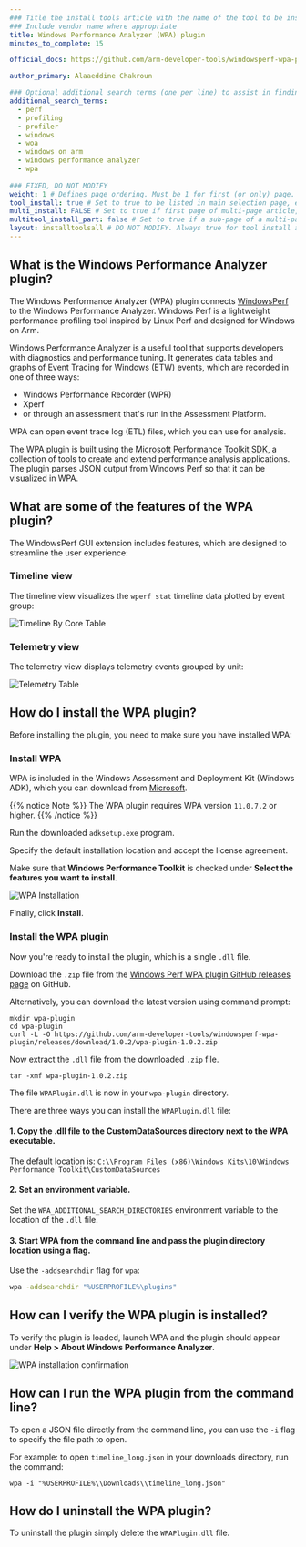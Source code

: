```yaml
---
### Title the install tools article with the name of the tool to be installed
### Include vendor name where appropriate
title: Windows Performance Analyzer (WPA) plugin
minutes_to_complete: 15

official_docs: https://github.com/arm-developer-tools/windowsperf-wpa-plugin

author_primary: Alaaeddine Chakroun 

### Optional additional search terms (one per line) to assist in finding the article
additional_search_terms:
  - perf
  - profiling
  - profiler
  - windows
  - woa
  - windows on arm
  - windows performance analyzer
  - wpa
  
### FIXED, DO NOT MODIFY
weight: 1 # Defines page ordering. Must be 1 for first (or only) page.
tool_install: true # Set to true to be listed in main selection page, else false
multi_install: FALSE # Set to true if first page of multi-page article, else false
multitool_install_part: false # Set to true if a sub-page of a multi-page article, else false
layout: installtoolsall # DO NOT MODIFY. Always true for tool install articles
---
```


## What is the Windows Performance Analyzer plugin?

The Windows Performance Analyzer (WPA) plugin connects [WindowsPerf](/learning-paths/laptops-and-desktops/windowsperf/) to the Windows Performance Analyzer. Windows Perf is a lightweight performance profiling tool inspired by Linux Perf and designed for Windows on Arm.

Windows Performance Analyzer is a useful tool that supports developers with diagnostics and performance tuning. It generates data tables and graphs of Event Tracing for Windows (ETW) events, which are recorded in one of three ways:
- Windows Performance Recorder (WPR)
- Xperf
- or through an assessment that's run in the Assessment Platform.
 
WPA can open event trace log (ETL) files, which you can use for analysis.

The WPA plugin is built using the [Microsoft Performance Toolkit SDK](https://github.com/microsoft/microsoft-performance-toolkit-sdk), a collection of tools to create and extend performance analysis applications. The plugin parses JSON output from Windows Perf so that it can be visualized in WPA. 

## What are some of the features of the WPA plugin? 

The WindowsPerf GUI extension includes features, which are designed to streamline the user experience:

### Timeline view

The timeline view visualizes the `wperf stat` timeline data plotted by event group:

![Timeline By Core Table](/install-guides/_images/wpa-timeline-by-core.png)

### Telemetry view

The telemetry view displays telemetry events grouped by unit:

![Telemetry Table](/install-guides/_images/wpa-telemetry-table.png)

## How do I install the WPA plugin?

Before installing the plugin, you need to make sure you have installed WPA:

### Install WPA

WPA is included in the Windows Assessment and Deployment Kit (Windows ADK), which you can download from [Microsoft](https://go.microsoft.com/fwlink/?linkid=2243390).

{{% notice Note %}}
The WPA plugin requires WPA version `11.0.7.2` or higher.
{{% /notice %}}

Run the downloaded `adksetup.exe` program. 

Specify the default installation location and accept the license agreement. 

Make sure that **Windows Performance Toolkit** is checked under **Select the features you want to install**.

![WPA Installation](/install-guides/_images/wpa-installation.png)

Finally, click **Install**.

### Install the WPA plugin

Now you're ready to install the plugin, which is a single `.dll` file.

Download the `.zip` file from the [Windows Perf WPA plugin GitHub releases page](https://github.com/arm-developer-tools/windowsperf-wpa-plugin/releases) on GitHub.

Alternatively, you can download the latest version using command prompt:

```console
mkdir wpa-plugin
cd wpa-plugin
curl -L -O https://github.com/arm-developer-tools/windowsperf-wpa-plugin/releases/download/1.0.2/wpa-plugin-1.0.2.zip
```

Now extract the `.dll` file from the downloaded `.zip` file. 

```console
tar -xmf wpa-plugin-1.0.2.zip
```

The file `WPAPlugin.dll` is now in your `wpa-plugin` directory. 

There are three ways you can install the `WPAPlugin.dll` file: 

#### 1. Copy the .dll file to the CustomDataSources directory next to the WPA executable.

The default location is: 
        `C:\\Program Files (x86)\Windows Kits\10\Windows Performance Toolkit\CustomDataSources`

#### 2. Set an environment variable.

Set the `WPA_ADDITIONAL_SEARCH_DIRECTORIES` environment variable to the location of the `.dll` file.

#### 3. Start WPA from the command line and pass the plugin directory location using a flag.

Use the `-addsearchdir` flag for `wpa`:

```bash
wpa -addsearchdir "%USERPROFILE%\plugins"
```
        
## How can I verify the WPA plugin is installed?

To verify the plugin is loaded, launch WPA and the plugin should appear under **Help > About Windows Performance Analyzer**.

![WPA installation confirmation](/install-guides/_images/about-wpa.png)

## How can I run the WPA plugin from the command line?

To open a JSON file directly from the command line, you can use the `-i` flag to specify the file path to open.

For example: to open `timeline_long.json` in your downloads directory, run the command:

```console
wpa -i "%USERPROFILE%\\Downloads\\timeline_long.json"
```
## How do I uninstall the WPA plugin?

To uninstall the plugin simply delete the `WPAPlugin.dll` file.

